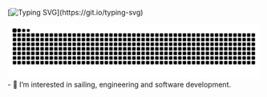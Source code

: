[![Typing SVG](https://readme-typing-svg.herokuapp.com?font=Arial&letterSpacing=0.2rem&pause=1000&color=753176&width=435&lines=Hey+there,+I'm+Michał+Roziel+.)](https://git.io/typing-svg)

<picture>
  <source media="(prefers-color-scheme: dark)" srcset="https://raw.githubusercontent.com/michalroziel/michalroziel/output/github-contribution-grid-snake-dark.svg">
  <source media="(prefers-color-scheme: light)" srcset="https://raw.githubusercontent.com/michalroziel/michalroziel/output/github-contribution-grid-snake.svg">
  <img alt="github contribution grid snake animation" src="https://raw.githubusercontent.com/michalroziel/michalroziel/output/github-contribution-grid-snake.svg">
  
</picture>
- 👀 I’m interested in sailing, engineering and software development.

<!---
michalroziel/michalroziel is a ✨ special ✨ repository because its `README.md` (this file) appears on your GitHub profile.
You can click the Preview link to take a look at your changes.
--->
